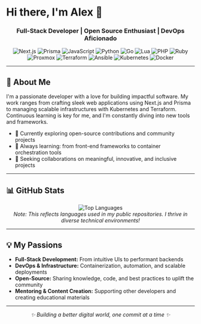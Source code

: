 # Hi there, I'm Alex 👋

<div align="center">
  <h3>Full-Stack Developer | Open Source Enthusiast | DevOps Aficionado</h3>
</div>

<div align="center">
  <!-- Badges Stack -->
  <!-- Languages & Frameworks -->
  <img alt="Next.js" src="https://img.shields.io/badge/Next.js-000000?style=flat&logo=next.js&logoColor=white" />
  <img alt="Prisma" src="https://img.shields.io/badge/Prisma-2D3748?style=flat&logo=prisma&logoColor=white" />
  <img alt="JavaScript" src="https://img.shields.io/badge/JavaScript-F7DF1E?style=flat&logo=javascript&logoColor=black" />
  <img alt="Python" src="https://img.shields.io/badge/Python-3776AB?style=flat&logo=python&logoColor=white" />
  <img alt="Go" src="https://img.shields.io/badge/Go-00ADD8?style=flat&logo=go&logoColor=white" />
  <img alt="Lua" src="https://img.shields.io/badge/Lua-2C2D72?style=flat&logo=lua&logoColor=white" />
  <img alt="PHP" src="https://img.shields.io/badge/PHP-777BB4?style=flat&logo=php&logoColor=white" />
  <img alt="Ruby" src="https://img.shields.io/badge/Ruby-CC342D?style=flat&logo=ruby&logoColor=white" />

  <!-- DevOps & Infra Tools -->
  <img alt="Proxmox" src="https://img.shields.io/badge/Proxmox-AC1D25?style=flat&logo=proxmox&logoColor=white" />
  <img alt="Terraform" src="https://img.shields.io/badge/Terraform-623CE4?style=flat&logo=terraform&logoColor=white" />
  <img alt="Ansible" src="https://img.shields.io/badge/Ansible-EE0000?style=flat&logo=ansible&logoColor=white" />
  <img alt="Kubernetes" src="https://img.shields.io/badge/Kubernetes-326CE5?style=flat&logo=kubernetes&logoColor=white" />
  <img alt="Docker" src="https://img.shields.io/badge/Docker-2496ED?style=flat&logo=docker&logoColor=white" />
</div>

---

## 🚀 About Me

I'm a passionate developer with a love for building impactful software. My work ranges from crafting sleek web applications using Next.js and Prisma to managing scalable infrastructures with Kubernetes and Terraform. Continuous learning is key for me, and I'm constantly diving into new tools and frameworks.

- 🔭 Currently exploring open-source contributions and community projects  
- 🌱 Always learning: from front-end frameworks to container orchestration tools  
- 🤝 Seeking collaborations on meaningful, innovative, and inclusive projects

---

## 📊 GitHub Stats

<div align="center">
  <img src="https://github-readme-stats.vercel.app/api/top-langs/?username=AlxFrst&layout=compact&hide_title=1&card_width=300&theme=radical" alt="Top Languages" />
</div>

<div align="center">
  <i>Note: This reflects languages used in my public repositories. I thrive in diverse technical environments!</i>
</div>

---

## 💡 My Passions

- **Full-Stack Development:** From intuitive UIs to performant backends  
- **DevOps & Infrastructure:** Containerization, automation, and scalable deployments  
- **Open-Source:** Sharing knowledge, code, and best practices to uplift the community  
- **Mentoring & Content Creation:** Supporting other developers and creating educational materials

---

<div align="center">
  <i>✨ Building a better digital world, one commit at a time ✨</i>
</div>

